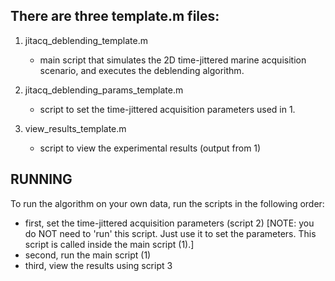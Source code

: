 ## There are three template.m files:
  
1. jitacq_deblending_template.m 
   - main script that simulates the 2D time-jittered marine acquisition scenario, and executes the deblending algorithm.

2. jitacq_deblending_params_template.m 
   - script to set the time-jittered acquisition parameters used in 1.

3. view_results_template.m
   - script to view the experimental results (output from 1)


## RUNNING
   
To run the algorithm on your own data, run the scripts in the following order:
   
- first, set the time-jittered acquisition parameters (script 2)
  [NOTE: you do NOT need to 'run' this script. Just use it to set the parameters. This script is called inside the main script (1).]
- second, run the main script (1) 
- third, view the results using script 3

